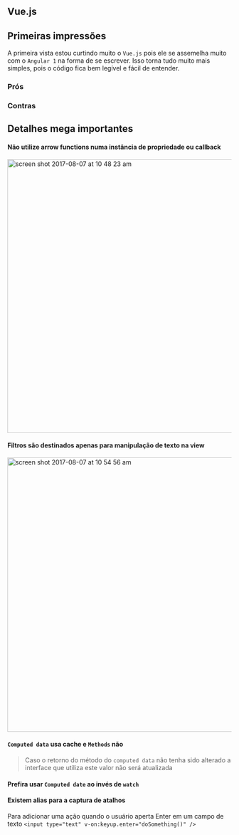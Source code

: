 ## Vue.js

## Primeiras impressões

A primeira vista estou curtindo muito o `Vue.js` pois ele se assemelha muito com o `Angular 1` na forma de se escrever. Isso torna tudo muito mais simples, pois o código fica bem legível e fácil de entender.


### Prós




### Contras


## Detalhes mega importantes

#### Não utilize arrow functions numa instância de propriedade ou callback
<img width="615" alt="screen shot 2017-08-07 at 10 48 23 am" src="https://user-images.githubusercontent.com/1047989/29029428-096862b4-7b5e-11e7-8ecf-68c31e88cd70.png">

#### Filtros são destinados apenas para manipulação de texto na view
<img width="616" alt="screen shot 2017-08-07 at 10 54 56 am" src="https://user-images.githubusercontent.com/1047989/29030180-9a2b594e-7b60-11e7-8c05-767deab52cd6.png">

#### `Computed data` usa cache e `Methods` não
 > Caso o retorno do método do `computed data` não tenha sido alterado a interface que utiliza este valor não será atualizada

#### Prefira usar `Computed date` ao invés de `watch`

#### Existem alias para a captura de atalhos 
Para adicionar uma ação quando o usuário aperta Enter em um campo de texto
```<input type="text" v-on:keyup.enter="doSomething()" />``` 
